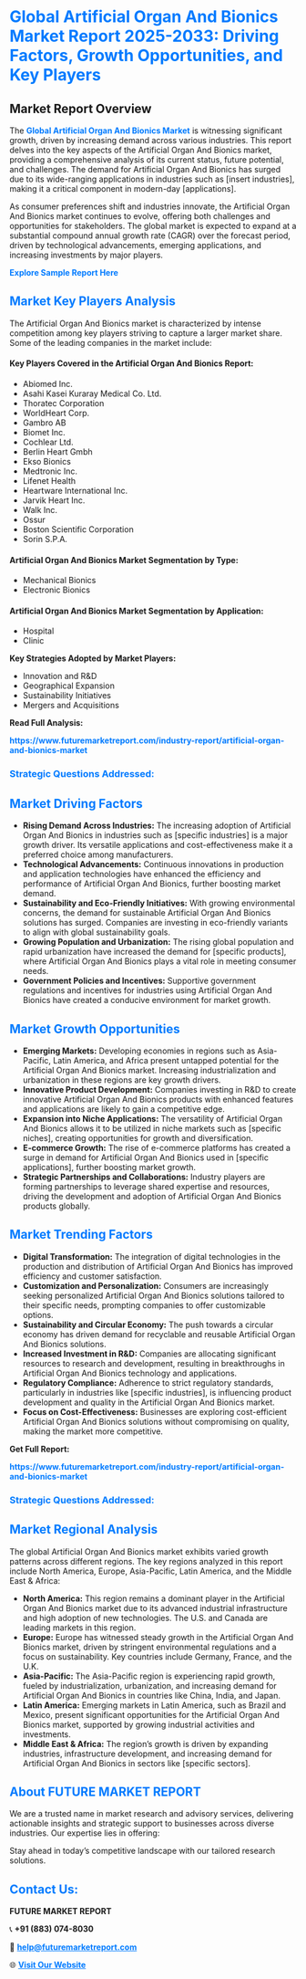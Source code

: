 <h1 style="color: #007BFF;">Global Artificial Organ And Bionics Market Report 2025-2033: Driving Factors, Growth Opportunities, and Key Players</h1>

<section id="overview">
<h2>Market Report Overview</h2>
<p>The <a href="https://www.futuremarketreport.com/industry-report/artificial-organ-and-bionics-market" style="color: #007BFF; text-decoration: none;"><strong>Global Artificial Organ And Bionics Market</strong></a> is witnessing significant growth, driven by increasing demand across various industries. This report delves into the key aspects of the Artificial Organ And Bionics market, providing a comprehensive analysis of its current status, future potential, and challenges. The demand for Artificial Organ And Bionics has surged due to its wide-ranging applications in industries such as [insert industries], making it a critical component in modern-day [applications].</p>
<p>As consumer preferences shift and industries innovate, the Artificial Organ And Bionics market continues to evolve, offering both challenges and opportunities for stakeholders. The global market is expected to expand at a substantial compound annual growth rate (CAGR) over the forecast period, driven by technological advancements, emerging applications, and increasing investments by major players.</p>
</section>

<section id="overview">
<p><a href="https://www.futuremarketreport.com/request-sample/reportId=62437" style="color: #007BFF; text-decoration: none;"><strong>Explore Sample Report Here</strong></a></p>
</section>

<section id="key-players">
<h2 style="color: #007BFF;">Market Key Players Analysis</h2>
<p>The Artificial Organ And Bionics market is characterized by intense competition among key players striving to capture a larger market share. Some of the leading companies in the market include:</p>
<h4>Key Players Covered in the Artificial Organ And Bionics Report:</h4>
<ul><li>Abiomed Inc.</li><li>Asahi Kasei Kuraray Medical Co. Ltd.</li><li>Thoratec Corporation</li><li>WorldHeart Corp.</li><li>Gambro AB</li><li>Biomet Inc.</li><li>Cochlear Ltd.</li><li>Berlin Heart Gmbh</li><li>Ekso Bionics</li><li>Medtronic Inc.</li><li>Lifenet Health</li><li>Heartware International Inc.</li><li>Jarvik Heart Inc.</li><li>Walk Inc.</li><li>Ossur</li><li>Boston Scientific Corporation</li><li>Sorin S.P.A.</li></ul>
<h4>Artificial Organ And Bionics Market Segmentation by Type:</h4>
<ul><li>Mechanical Bionics</li><li>Electronic Bionics</li></ul>

<h4>Artificial Organ And Bionics Market Segmentation by Application:</h4>
<ul><li>Hospital</li><li>Clinic</li></ul>
<p><strong>Key Strategies Adopted by Market Players:</strong></p>
<ul>
<li>Innovation and R&D</li>
<li>Geographical Expansion</li>
<li>Sustainability Initiatives</li>
<li>Mergers and Acquisitions</li>
</ul>
</section>

<section>
<p><strong>Read Full Analysis: </strong></p><a href="https://www.futuremarketreport.com/industry-report/artificial-organ-and-bionics-market" style="color: #007BFF; text-decoration: none;"><strong>https://www.futuremarketreport.com/industry-report/artificial-organ-and-bionics-market</strong></a>
<h3 style="color: #007BFF;">Strategic Questions Addressed:</h3>
</section>

<section id="driving-factors">
<h2 style="color: #007BFF;">Market Driving Factors</h2>
<ul>
<li><strong>Rising Demand Across Industries:</strong> The increasing adoption of Artificial Organ And Bionics in industries such as [specific industries] is a major growth driver. Its versatile applications and cost-effectiveness make it a preferred choice among manufacturers.</li>
<li><strong>Technological Advancements:</strong> Continuous innovations in production and application technologies have enhanced the efficiency and performance of Artificial Organ And Bionics, further boosting market demand.</li>
<li><strong>Sustainability and Eco-Friendly Initiatives:</strong> With growing environmental concerns, the demand for sustainable Artificial Organ And Bionics solutions has surged. Companies are investing in eco-friendly variants to align with global sustainability goals.</li>
<li><strong>Growing Population and Urbanization:</strong> The rising global population and rapid urbanization have increased the demand for [specific products], where Artificial Organ And Bionics plays a vital role in meeting consumer needs.</li>
<li><strong>Government Policies and Incentives:</strong> Supportive government regulations and incentives for industries using Artificial Organ And Bionics have created a conducive environment for market growth.</li>
</ul>
</section>

<section id="growth-opportunities">
<h2 style="color: #007BFF;">Market Growth Opportunities</h2>
<ul>
<li><strong>Emerging Markets:</strong> Developing economies in regions such as Asia-Pacific, Latin America, and Africa present untapped potential for the Artificial Organ And Bionics market. Increasing industrialization and urbanization in these regions are key growth drivers.</li>
<li><strong>Innovative Product Development:</strong> Companies investing in R&D to create innovative Artificial Organ And Bionics products with enhanced features and applications are likely to gain a competitive edge.</li>
<li><strong>Expansion into Niche Applications:</strong> The versatility of Artificial Organ And Bionics allows it to be utilized in niche markets such as [specific niches], creating opportunities for growth and diversification.</li>
<li><strong>E-commerce Growth:</strong> The rise of e-commerce platforms has created a surge in demand for Artificial Organ And Bionics used in [specific applications], further boosting market growth.</li>
<li><strong>Strategic Partnerships and Collaborations:</strong> Industry players are forming partnerships to leverage shared expertise and resources, driving the development and adoption of Artificial Organ And Bionics products globally.</li>
</ul>
</section>

<section id="trending-factors">
<h2 style="color: #007BFF;">Market Trending Factors</h2>
<ul>
<li><strong>Digital Transformation:</strong> The integration of digital technologies in the production and distribution of Artificial Organ And Bionics has improved efficiency and customer satisfaction.</li>
<li><strong>Customization and Personalization:</strong> Consumers are increasingly seeking personalized Artificial Organ And Bionics solutions tailored to their specific needs, prompting companies to offer customizable options.</li>
<li><strong>Sustainability and Circular Economy:</strong> The push towards a circular economy has driven demand for recyclable and reusable Artificial Organ And Bionics solutions.</li>
<li><strong>Increased Investment in R&D:</strong> Companies are allocating significant resources to research and development, resulting in breakthroughs in Artificial Organ And Bionics technology and applications.</li>
<li><strong>Regulatory Compliance:</strong> Adherence to strict regulatory standards, particularly in industries like [specific industries], is influencing product development and quality in the Artificial Organ And Bionics market.</li>
<li><strong>Focus on Cost-Effectiveness:</strong> Businesses are exploring cost-efficient Artificial Organ And Bionics solutions without compromising on quality, making the market more competitive.</li>
</ul>
</section>

<section>
<p><strong>Get Full Report: </strong></p><a href="https://www.futuremarketreport.com/industry-report/artificial-organ-and-bionics-market" style="color: #007BFF; text-decoration: none;"><strong>https://www.futuremarketreport.com/industry-report/artificial-organ-and-bionics-market</strong></a>
<h3 style="color: #007BFF;">Strategic Questions Addressed:</h3>
</section>


<section id="regional-analysis">
<h2 style="color: #007BFF;">Market Regional Analysis</h2>
<p>The global Artificial Organ And Bionics market exhibits varied growth patterns across different regions. The key regions analyzed in this report include North America, Europe, Asia-Pacific, Latin America, and the Middle East & Africa:</p>
<ul>
<li><strong>North America:</strong> This region remains a dominant player in the Artificial Organ And Bionics market due to its advanced industrial infrastructure and high adoption of new technologies. The U.S. and Canada are leading markets in this region.</li>
<li><strong>Europe:</strong> Europe has witnessed steady growth in the Artificial Organ And Bionics market, driven by stringent environmental regulations and a focus on sustainability. Key countries include Germany, France, and the U.K.</li>
<li><strong>Asia-Pacific:</strong> The Asia-Pacific region is experiencing rapid growth, fueled by industrialization, urbanization, and increasing demand for Artificial Organ And Bionics in countries like China, India, and Japan.</li>
<li><strong>Latin America:</strong> Emerging markets in Latin America, such as Brazil and Mexico, present significant opportunities for the Artificial Organ And Bionics market, supported by growing industrial activities and investments.</li>
<li><strong>Middle East & Africa:</strong> The region’s growth is driven by expanding industries, infrastructure development, and increasing demand for Artificial Organ And Bionics in sectors like [specific sectors].</li>
</ul>
</section>

<footer>
<h2 style="color: #007BFF;">About FUTURE MARKET REPORT</h2>
<p>We are a trusted name in market research and advisory services, delivering actionable insights and strategic support to businesses across diverse industries. Our expertise lies in offering:</p>

<p>Stay ahead in today’s competitive landscape with our tailored research solutions.</p>

<h2 style="color: #007BFF;">Contact Us:</h2>
<p><strong>FUTURE MARKET REPORT</strong></p>
<p>📞 <strong>+91 (883) 074-8030</strong></p>
<p>📧 <strong><a href="mailto:help@futuremarketreport.com" style="color: #007BFF;">help@futuremarketreport.com</a></strong></p>
<p>🌐 <strong><a href="https://www.futuremarketreport.com/" style="color: #007BFF;">Visit Our Website</a></strong></p>
</footer>